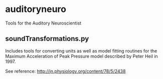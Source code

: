 # auditoryneuro
Tools for the Auditory Neuroscientist

## soundTransformations.py
Includes tools for converting units as well as model fitting routines for the Maximum Acceleration of Peak Pressure model described by Peter Heil in 1997.

See reference: http://jn.physiology.org/content/78/5/2438
